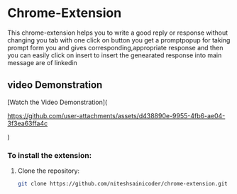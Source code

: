 # Chrome-Extension

This chrome-extension helps you to write a good reply or response without changing you tab with one click on button you get a promptpopup for taking prompt form you and gives corresponding,appropriate response and then you can easily click on insert to insert the genearated response into main message are of linkedin

## video Demonstration

[Watch the Video Demonstration](

https://github.com/user-attachments/assets/d438890e-9955-4fb6-ae04-3f3ea63ffa4c

)

### To install the extension:

1. Clone the repository:
   ```bash
   git clone https://github.com/niteshsainicoder/chrome-extension.git
   ```
